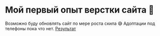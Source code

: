 # Мой первый опыт верстки сайта :grimacing:
Возможно буду обновлять сайт по мере роста скила :sweat_smile:
Адоптации под телефоны пока что нет.
[Результат](https://alamymoon.github.io/First_Site_Layout/)
